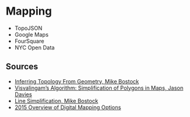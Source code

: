 # Mapping

- TopoJSON
- Google Maps
- FourSquare
- NYC Open Data

## Sources
- [Inferring Topology From Geometry, Mike Bostock](https://bost.ocks.org/mike/topology/)
- [Visvalingam’s Algorithm: Simplification of Polygons in Maps, Jason Davies](https://www.jasondavies.com/simplify/)
- [Line Simplification, Mike Bostock](https://bost.ocks.org/mike/simplify/)
- [2015 Overview of Digital Mapping Options](https://www.citylab.com/design/2015/06/who-owns-the-digital-map-of-the-world/396119/)
